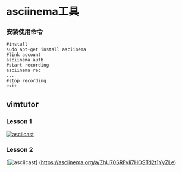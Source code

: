 
# asciinema工具
###  安装使用命令
```
#install
sudo apt-get install asciinema
#link account
asciinema auth
#start recording
asciinema rec
...
#stop recording
exit
```
## vimtutor

### Lesson 1

[![asciicast](https://asciinema.org/a/P2l8pSZx4NjYtAYhJswH3CVQb.svg)](https://asciinema.org/a/P2l8pSZx4NjYtAYhJswH3CVQb)

### Lesson 2

[![asciicast](https://asciinema.org/a/ZhU70SRFvIi7HOSTd2t1YyZLe.svg)]
(https://asciinema.org/a/ZhU70SRFvIi7HOSTd2t1YyZLe)